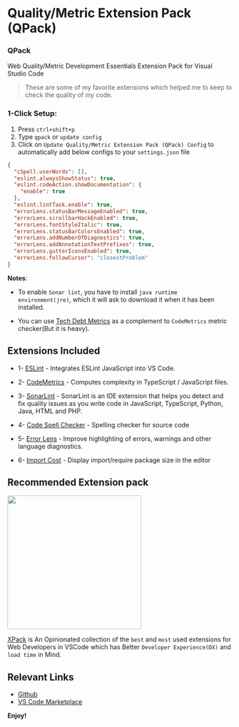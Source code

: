 # Quality/Metric Extension Pack (QPack)

### QPack

Web Quality/Metric Development Essentials Extension Pack for Visual Studio Code

> These are some of my favorite extensions which helped me to keep to check the quality of my code.

### 1-Click Setup:

1. Press `ctrl+shift+p`
2. Type `qpack` or `update config`
3. Click on `Update Quality/Metric Extension Pack (QPack) Config` to automatically add below configs to your `settings.json` file

```json
{
  "cSpell.userWords": [],
  "eslint.alwaysShowStatus": true,
  "eslint.codeAction.showDocumentation": {
    "enable": true
  },
  "eslint.lintTask.enable": true,
  "errorLens.statusBarMessageEnabled": true,
  "errorLens.scrollbarHackEnabled": true,
  "errorLens.fontStyleItalic": true,
  "errorLens.statusBarColorsEnabled": true,
  "errorLens.addNumberOfDiagnostics": true,
  "errorLens.addAnnotationTextPrefixes": true,
  "errorLens.gutterIconsEnabled": true,
  "errorLens.followCursor": "closestProblem"
}
```

**Notes**:

- To enable `Sonar lint`, you have to install `java runtime environment(jre)`, which it will ask to download it when it has been installed.

- You can use [Tech Debt Metrics](https://marketplace.visualstudio.com/items?itemName=Stepsize.tech-debt-tracker) as a complement to `CodeMetrics` metric checker(But it is heavy).

## Extensions Included

- 1- [ESLint](https://marketplace.visualstudio.com/items?itemName=dbaeumer.vscode-eslint) - Integrates ESLint JavaScript into VS Code.

- 2- [CodeMetrics](https://marketplace.visualstudio.com/items?itemName=kisstkondoros.vscode-codemetrics) - Computes complexity in TypeScript / JavaScript files.

- 3- [SonarLint](https://marketplace.visualstudio.com/items?itemName=SonarSource.sonarlint-vscode) - SonarLint is an IDE extension that helps you detect and fix quality issues as you write code in JavaScript, TypeScript, Python, Java, HTML and PHP.

- 4- [Code Spell Checker](https://marketplace.visualstudio.com/items?itemName=streetsidesoftware.code-spell-checker) - Spelling checker for source code

- 5- [Error Lens](https://marketplace.visualstudio.com/items?itemName=usernamehw.errorlens) - Improve highlighting of errors, warnings and other language diagnostics.

- 6- [Import Cost](https://marketplace.visualstudio.com/items?itemName=wix.vscode-import-cost) - Display import/require package size in the editor

## Recommended Extension pack

<a href="https://marketplace.visualstudio.com/items?itemName=SeyyedKhandon.xpack">
<img src="https://seyyedkhandon.gallerycdn.vsassets.io/extensions/seyyedkhandon/xpack/0.1.0/1617940435190/Microsoft.VisualStudio.Services.Icons.Default" width="300"/></a>

[XPack](https://marketplace.visualstudio.com/items?itemName=SeyyedKhandon.xpack) is An Opinionated collection of the `best` and `most` used extensions for Web Developers in VSCode which has Better `Developer Experience(DX)` and `load time` in Mind.

## Relevant Links

- [Github](https://github.com/SeyyedKhandon/qpack)
- [VS Code Marketplace](https://marketplace.visualstudio.com/items?itemName=SeyyedKhandon.qpack)

**Enjoy!**
